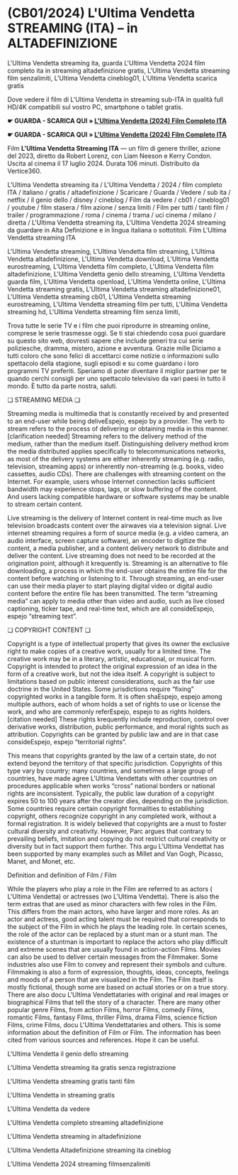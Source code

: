 # (CB01/2024) L'Ultima Vendetta STREAMING (ITA) – in ALTADEFINIZIONE

L'Ultima Vendetta streaming ita, guarda L'Ultima Vendetta 2024 film completo ita in streaming altadefinizione gratis, L'Ultima Vendetta streaming film senzalimiti, L'Ultima Vendetta cineblog01, L'Ultima Vendetta scarica gratis

Dove vedere il film di L'Ultima Vendetta in streaming sub-ITA in qualità full HD/4K compatibili sul vostro PC, smartphone o tablet gratis.

**☛ GUARDA - SCARICA QUI » [L'Ultima Vendetta (2024) Film Completo ITA](https://popcorn-tv.online/it/movie/1027073/l-ultima-vendetta)**

**☛ GUARDA - SCARICA QUI » [L'Ultima Vendetta (2024) Film Completo ITA](https://popcorn-tv.online/it/movie/1027073/l-ultima-vendetta)**

Film **L'Ultima Vendetta Streaming ITA** — un film di genere thriller, azione del 2023, diretto da Robert Lorenz, con Liam Neeson e Kerry Condon. Uscita al cinema il 17 luglio 2024. Durata 106 minuti. Distribuito da Vertice360.

L'Ultima Vendetta streaming ita / L'Ultima Vendetta / 2024 / film completo ITA / italiano / gratis / altadefinizione / Scaricare / Guarda / Vedere / sub ita / netflix / il genio dello / disney / cineblog / Film da vedere / cb01 / cineblog01 / youtube / film stasera / film azione / senza limiti / Film per tutti / tanti film / trailer / programmazione / roma / cinema / trama / uci cinema / milano / diretta / L'Ultima Vendetta streaming ita, L'Ultima Vendetta 2024 streaming da guardare in Alta Definizione e in lingua italiana o sottotitoli. Film L'Ultima Vendetta streaming ITA

L'Ultima Vendetta streaming, L'Ultima Vendetta film streaming, L'Ultima Vendetta altadefinizione, L'Ultima Vendetta download, L'Ultima Vendetta eurostreaming, L'Ultima Vendetta film completo, L'Ultima Vendetta film altadefinizione, L'Ultima Vendetta genio dello streaming, L'Ultima Vendetta guarda film, L'Ultima Vendetta openload, L'Ultima Vendetta online, L'Ultima Vendetta streaming gratis, L'Ultima Vendetta streaming altadefinizione01, L'Ultima Vendetta streaming cb01, L'Ultima Vendetta streaming eurostreaming, L'Ultima Vendetta streaming film per tutti, L'Ultima Vendetta streaming hd, L'Ultima Vendetta streaming film senza limiti,

Trova tutte le serie TV e i film che puoi riprodurre in streaming online, comprese le serie trasmesse oggi. Se ti stai chiedendo cosa puoi guardare su questo sito web, dovresti sapere che include generi tra cui serie poliziesche, dramma, mistero, azione e avventura. Grazie mille Diciamo a tutti coloro che sono felici di accettarci come notizie o informazioni sullo spettacolo della stagione, sugli episodi e su come guardano i loro programmi TV preferiti. Speriamo di poter diventare il miglior partner per te quando cerchi consigli per uno spettacolo televisivo da vari paesi in tutto il mondo. È tutto da parte nostra, saluti.

❏ STREAMING MEDIA ❏

Streaming media is multimedia that is constantly received by and presented to an end-user while being deliveEspejo, espejo by a provider. The verb to stream refers to the process of delivering or obtaining media in this manner.[clarification needed] Streaming refers to the delivery method of the medium, rather than the medium itself. Distinguishing delivery method krom the media distributed applies specifically to telecommunications networks, as most of the delivery systems are either inherently streaming (e.g. radio, television, streaming apps) or inherently non-streaming (e.g. books, video cassettes, audio CDs). There are challenges with streaming content on the Internet. For example, users whose Internet connection lacks sufficient bandwidth may experience stops, lags, or slow buffering of the content. And users lacking compatible hardware or software systems may be unable to stream certain content.

Live streaming is the delivery of Internet content in real-time much as live television broadcasts content over the airwaves via a television signal. Live internet streaming requires a form of source media (e.g. a video camera, an audio interface, screen capture software), an encoder to digitize the content, a media publisher, and a content delivery network to distribute and deliver the content. Live streaming does not need to be recorded at the origination point, although it krequently is. Streaming is an alternative to file downloading, a process in which the end-user obtains the entire file for the content before watching or listening to it. Through streaming, an end-user can use their media player to start playing digital video or digital audio content before the entire file has been transmitted. The term “streaming media” can apply to media other than video and audio, such as live closed captioning, ticker tape, and real-time text, which are all consideEspejo, espejo “streaming text”.

❏ COPYRIGHT CONTENT ❏

Copyright is a type of intellectual property that gives its owner the exclusive right to make copies of a creative work, usually for a limited time. The creative work may be in a literary, artistic, educational, or musical form. Copyright is intended to protect the original expression of an idea in the form of a creative work, but not the idea itself. A copyright is subject to limitations based on public interest considerations, such as the fair use doctrine in the United States. Some jurisdictions require “fixing” copyrighted works in a tangible form. It is often shaEspejo, espejo among multiple authors, each of whom holds a set of rights to use or license the work, and who are commonly referEspejo, espejo to as rights holders.[citation needed] These rights krequently include reproduction, control over derivative works, distribution, public performance, and moral rights such as attribution. Copyrights can be granted by public law and are in that case consideEspejo, espejo “territorial rights”.

This means that copyrights granted by the law of a certain state, do not extend beyond the territory of that specific jurisdiction. Copyrights of this type vary by country; many countries, and sometimes a large group of countries, have made agree L'Ultima Vendettats with other countries on procedures applicable when works “cross” national borders or national rights are inconsistent. Typically, the public law duration of a copyright expires 50 to 100 years after the creator dies, depending on the jurisdiction. Some countries require certain copyright formalities to establishing copyright, others recognize copyright in any completed work, without a formal registration. It is widely believed that copyrights are a must to foster cultural diversity and creativity. However, Parc argues that contrary to prevailing beliefs, imitation and copying do not restrict cultural creativity or diversity but in fact support them further. This argu L'Ultima Vendettat has been supported by many examples such as Millet and Van Gogh, Picasso, Manet, and Monet, etc.

Definition and definition of Film / Film

While the players who play a role in the Film are referred to as actors ( L'Ultima Vendetta) or actresses (wo L'Ultima Vendetta). There is also the term extras that are used as minor characters with few roles in the Film. This differs from the main actors, who have larger and more roles. As an actor and actress, good acting talent must be required that corresponds to the subject of the Film in which he plays the leading role. In certain scenes, the role of the actor can be replaced by a stunt man or a stunt man. The existence of a stuntman is important to replace the actors who play difficult and extreme scenes that are usually found in action-action Films. Movies can also be used to deliver certain messages from the Filmmaker. Some industries also use Film to convey and represent their symbols and culture. Filmmaking is also a form of expression, thoughts, ideas, concepts, feelings and moods of a person that are visualized in the Film. The Film itself is mostly fictional, though some are based on actual stories or on a true story. There are also docu L'Ultima Vendettataries with original and real images or biographical Films that tell the story of a character. There are many other popular genre Films, from action Films, horror Films, comedy Films, romantic Films, fantasy Films, thriller Films, drama Films, science fiction Films, crime Films, docu L'Ultima Vendettataries and others. This is some information about the definition of Film or Film. The information has been cited from various sources and references. Hope it can be useful.

L'Ultima Vendetta il genio dello streaming

L'Ultima Vendetta streaming ita gratis senza registrazione

L'Ultima Vendetta streaming gratis tanti film

L'Ultima Vendetta in streaming gratis

L'Ultima Vendetta da vedere

L'Ultima Vendetta completo streaming altadefinizione

L'Ultima Vendetta streaming in altadefinizione

L'Ultima Vendetta Altadefinizione streaming ita cineblog

L'Ultima Vendetta 2024 streaming filmsenzalimiti
